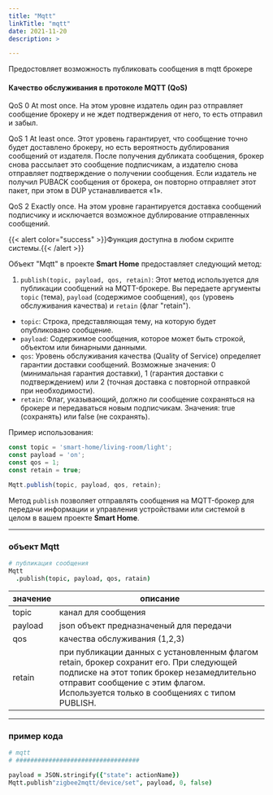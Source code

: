 ```yaml
---
title: "Mqtt"
linkTitle: "mqtt"
date: 2021-11-20 
description: >

---
```


Предостовляет возможность публиковать сообщения в mqtt брокере

#### Качество обслуживания в протоколе MQTT (QoS)

QoS 0 At most once. На этом уровне издатель один раз отправляет сообщение брокеру и не ждет подтверждения от него, то
есть отправил и забыл.

QoS 1 At least once. Этот уровень гарантирует, что сообщение точно будет доставлено брокеру, но есть вероятность
дублирования сообщений от издателя. После получения дубликата сообщения, брокер снова рассылает это сообщение
подписчикам, а издателю снова отправляет подтверждение о получении сообщения. Если издатель не получил PUBACK сообщения
от брокера, он повторно отправляет этот пакет, при этом в DUP устанавливается «1».

QoS 2 Exactly once. На этом уровне гарантируется доставка сообщений подписчику и исключается возможное дублирование
отправленных сообщений.

{{< alert color="success" >}}Функция доступна в любом скрипте системы.{{< /alert >}}

Объект "Mqtt" в проекте **Smart Home** предоставляет следующий метод:

1. `publish(topic, payload, qos, retain)`: Этот метод используется для публикации сообщений на MQTT-брокере. Вы
   передаете аргументы `topic` (тема), `payload` (содержимое сообщения), `qos` (уровень обслуживания качества)
   и `retain` (флаг "retain").

- `topic`: Строка, представляющая тему, на которую будет опубликовано сообщение.
- `payload`: Содержимое сообщения, которое может быть строкой, объектом или бинарными данными.
- `qos`: Уровень обслуживания качества (Quality of Service) определяет гарантии доставки сообщений. Возможные значения:
  0 (минимальная гарантия доставки), 1 (гарантия доставки с подтверждением) или 2 (точная доставка с повторной отправкой
  при необходимости).
- `retain`: Флаг, указывающий, должно ли сообщение сохраняться на брокере и передаваться новым подписчикам. Значения:
  true (сохранять) или false (не сохранять).

Пример использования:

```javascript
const topic = 'smart-home/living-room/light';
const payload = 'on';
const qos = 1;
const retain = true;

Mqtt.publish(topic, payload, qos, retain);
```

Метод `publish` позволяет отправлять сообщения на MQTT-брокер для передачи информации и управления устройствами или
системой в целом в вашем проекте **Smart Home**.

----------------

### объект Mqtt

```coffeescript
# публикация сообщения
Mqtt
  .publish(topic, payload, qos, ratain)
```

| значение | описание                                                                                                                                                                                                                  |
|----------|---------------------------------------------------------------------------------------------------------------------------------------------------------------------------------------------------------------------------|
| topic    | канал для сообщения                                                                                                                                                                                                       |
| payload  | json объект предназначеный для передачи                                                                                                                                                                                   |
| qos      | качества обслуживания (1,2,3)                                                                                                                                                                                             |
| retain   | при публикации данных с установленным флагом retain, брокер сохранит его. При следующей подписке на этот топик брокер незамедлительно отправит сообщение с этим флагом. Используется только в сообщениях с типом PUBLISH. |

----------------

### пример кода

```coffeescript
# mqtt
# ##################################

payload = JSON.stringify({"state": actionName})
Mqtt.publish"zigbee2mqtt/device/set", payload, 0, false)

```
